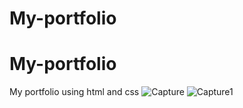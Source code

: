 # My-portfolio
# My-portfolio
My portfolio using html and css
![Capture](https://user-images.githubusercontent.com/60213161/134769703-bb2036ca-766f-4d8e-9832-5cbf136c523c.PNG)
![Capture1](https://user-images.githubusercontent.com/60213161/134769710-bb99831e-2817-4abc-a331-7b611d003821.PNG)

